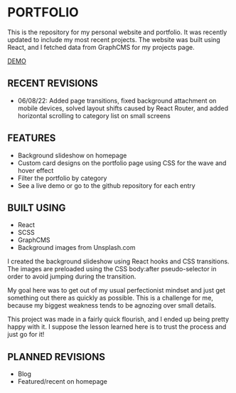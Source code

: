 # PORTFOLIO

This is the repository for my personal website and portfolio. It was recently updated to include my most recent projects. The website was built using React, and I fetched data from GraphCMS for my projects page.

[DEMO](https://itsdani.me/)

## RECENT REVISIONS
- 06/08/22: Added page transitions, fixed background attachment on mobile devices, solved layout shifts caused by React Router, and added horizontal scrolling to category list on small screens

## FEATURES

- Background slideshow on homepage
- Custom card designs on the portfolio page using CSS for the wave and hover effect
- Filter the portfolio by category
- See a live demo or go to the github repository for each entry

## BUILT USING

- React
- SCSS
- GraphCMS
- Background images from Unsplash.com

I created the background slideshow using React hooks and CSS transitions. The images are preloaded using the CSS body:after pseudo-selector in order to avoid jumping during the transition.

My goal here was to get out of my usual perfectionist mindset and just get something out there as quickly as possible. This is a challenge for me, because my biggest weakness tends to be agnozing over small details. 

This project was made in a fairly quick flourish, and I ended up being pretty happy with it. I suppose the lesson learned here is to trust the process and just go for it!

## PLANNED REVISIONS

- Blog
- Featured/recent on homepage